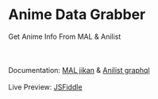 # Anime Data Grabber
Get Anime Info From MAL & Anilist
</br>
</br>
</br>
</br>
Documentation: [MAL jikan](https://docs.api.jikan.moe) & [Anilist graphql](https://docs.anilist.co/guide/graphql/)
</br>
</br>
Live Preview: [JSFiddle](https://jsfiddle.net/RiseKuN/vn9p5jsc/2/)
